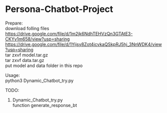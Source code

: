 # Persona-Chatbot-Project

Prepare:  
download folling files  
https://drive.google.com/file/d/1m2jk6NdhTEHVzQn3GTAtE3-CKYv1m658/view?usp=sharing  
https://drive.google.com/file/d/1Yijsy8Zot4icvkaQSkpRJ5hj_3NnWDK4/view?usp=sharing  
tar zxvf model.tar.gz  
tar zxvf data.tar.gz  
put model and data folder in this repo  

Usage:  
python3 Dynamic_Chatbot_try.py  

TODO:  
1. Dynamic_Chatbot_try.py  
function generate_response_bt  
